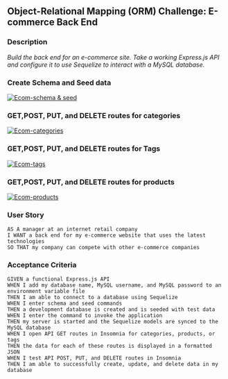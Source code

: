 ## Object-Relational Mapping (ORM) Challenge: E-commerce Back End

### Description

*Build the back end for an e-commerce site. Take a working Express.js API and configure it to use Sequelize to interact with a MySQL database.*


### Create Schema and Seed data

[![Ecom-schema & seed](https://img.youtube.com/vi/2wAEXB5b_J0/0.jpg)](https://youtu.be/2wAEXB5b_J0)



### GET,POST, PUT, and DELETE routes for categories
[![Ecom-categories](https://img.youtube.com/vi/Lo_zBiRr12s/0.jpg)](https://youtu.be/Lo_zBiRr12s)


### GET,POST, PUT, and DELETE routes for Tags
[![Ecom-tags](https://img.youtube.com/vi/eKGd7dZzNW8/0.jpg)](https://youtu.be/eKGd7dZzNW8)


### GET,POST, PUT, and DELETE routes for products
[![Ecom-products](https://img.youtube.com/vi/z09jZAMsdJc/0.jpg)](https://youtu.be/z09jZAMsdJc)



### User Story

```text
AS A manager at an internet retail company
I WANT a back end for my e-commerce website that uses the latest technologies
SO THAT my company can compete with other e-commerce companies
```

### Acceptance Criteria

```text
GIVEN a functional Express.js API
WHEN I add my database name, MySQL username, and MySQL password to an environment variable file
THEN I am able to connect to a database using Sequelize
WHEN I enter schema and seed commands
THEN a development database is created and is seeded with test data
WHEN I enter the command to invoke the application
THEN my server is started and the Sequelize models are synced to the MySQL database
WHEN I open API GET routes in Insomnia for categories, products, or tags
THEN the data for each of these routes is displayed in a formatted JSON
WHEN I test API POST, PUT, and DELETE routes in Insomnia
THEN I am able to successfully create, update, and delete data in my database
```
